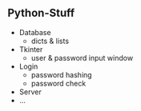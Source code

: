## Python-Stuff

- Database
  - dicts & lists
- Tkinter
  - user & password input window
- Login
  - password hashing
  - password check
- Server
- ...
